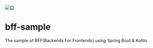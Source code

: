[![CI](https://github.com/little-engineer/bff-sample/actions/workflows/workflow.yml/badge.svg)](https://github.com/little-engineer/bff-sample/actions/workflows/workflow.yml)

# bff-sample
The sample of BFF(Backends For Frontends) using Spring Boot &amp; Kotlin.

